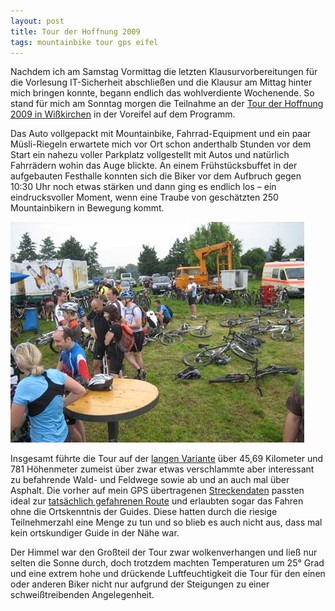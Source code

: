 ```yaml
---
layout: post
title: Tour der Hoffnung 2009
tags: mountainbike tour gps eifel
---
```


Nachdem ich am Samstag Vormittag die letzten Klausurvorbereitungen für die Vorlesung IT-Sicherheit abschließen und die Klausur am Mittag hinter mich bringen konnte, begann endlich das wohlverdiente Wochenende. So stand für mich am Sonntag morgen die Teilnahme an der [Tour der Hoffnung 2009 in Wißkirchen](http://www.eifel-mtb-guide.de/tdh) in der Voreifel auf dem Programm.

Das Auto vollgepackt mit Mountainbike, Fahrrad-Equipment und ein paar Müsli-Riegeln erwartete mich vor Ort schon anderthalb Stunden vor dem Start ein nahezu voller Parkplatz vollgestellt mit Autos und natürlich Fahrrädern wohin das Auge blickte. An einem Frühstücksbuffet in der aufgebauten Festhalle konnten sich die Biker vor dem Aufbruch gegen 10:30 Uhr noch etwas stärken und dann ging es endlich los – ein eindrucksvoller Moment, wenn eine Traube von geschätzten 250 Mountainbikern in Bewegung kommt.

![Tour der Hoffnung 2009](/images/2009-06-29/img_4374.jpg)

Insgesamt führte die Tour auf der [langen Variante](http://gpsies.com/map.do?fileId=amorrwmlkgsfzjww) über 45,69 Kilometer und 781 Höhenmeter zumeist über zwar etwas verschlammte aber interessant zu befahrende Wald- und Feldwege sowie ab und an auch mal über Asphalt. Die vorher auf mein GPS übertragenen [Streckendaten](http://www.eifel-mtb-guide.de/strecke) passten ideal zur [tatsächlich gefahrenen Route](http://gpsies.com/map.do?fileId=amorrwmlkgsfzjww) und erlaubten sogar das Fahren ohne die Ortskenntnis der Guides. Diese hatten durch die riesige Teilnehmerzahl eine Menge zu tun und so blieb es auch nicht aus, dass mal kein ortskundiger Guide in der Nähe war.

Der Himmel war den Großteil der Tour zwar wolkenverhangen und ließ nur selten die Sonne durch, doch trotzdem machten Temperaturen um 25° Grad und eine extrem hohe und drückende Luftfeuchtigkeit die Tour für den einen oder anderen Biker nicht nur aufgrund der Steigungen zu einer schweißtreibenden Angelegenheit.

